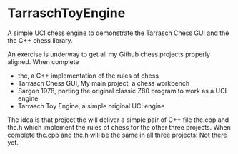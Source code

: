 # TarraschToyEngine

A simple UCI chess engine to demonstrate the Tarrasch Chess GUI and the thc C++ chess library.

An exercise is underway to get all my Github chess projects properly aligned. When complete

- thc, a C++ implementation of the rules of chess
- Tarrasch Chess GUI, My main project, a chess workbench
- Sargon 1978, porting the original classic Z80 program to work as a UCI engine
- Tarrasch Toy Engine, a simple original UCI engine

The idea is that project thc will deliver a simple pair of C++ file thc.cpp and thc.h which
implement the rules of chess for the other three projects. When complete thc.cpp and thc.h
will be the same in all three projects! Not there yet.

